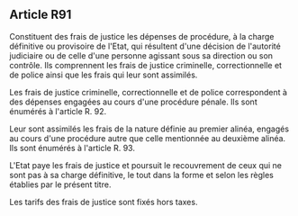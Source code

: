 Article R91
----
Constituent des frais de justice les dépenses de procédure, à la charge
définitive ou provisoire de l'Etat, qui résultent d'une décision de l'autorité
judiciaire ou de celle d'une personne agissant sous sa direction ou son
contrôle. Ils comprennent les frais de justice criminelle, correctionnelle et de
police ainsi que les frais qui leur sont assimilés.

Les frais de justice criminelle, correctionnelle et de police correspondent à
des dépenses engagées au cours d'une procédure pénale. Ils sont énumérés à
l'article R. 92.

Leur sont assimilés les frais de la nature définie au premier alinéa, engagés au
cours d'une procédure autre que celle mentionnée au deuxième alinéa. Ils sont
énumérés à l'article R. 93.

L'Etat paye les frais de justice et poursuit le recouvrement de ceux qui ne sont
pas à sa charge définitive, le tout dans la forme et selon les règles établies
par le présent titre.

Les tarifs des frais de justice sont fixés hors taxes.
